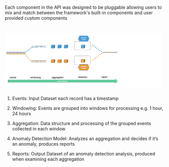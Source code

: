 Each component in the API was designed to be pluggable allowing users to mix and match between the framework's built-in components and user provided custom components

# <img src="images/HighLevelDataFlow.png"/>


1. Events: Input Dataset each record has a timestamp

2. Windowing: Events are grouped into windows for processing e.g. 1 hour, 24 hours

3. Aggregation: Data structure and processing of the grouped events collected in each window

4. Anomaly Detection Model: Analyzes an aggregation and decides if it’s an anomaly, produces reports

5. Reports: Output Dataset of an anomaly detection analysis, produced when examining each aggregation
